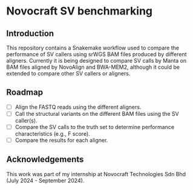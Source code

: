 # Novocraft SV benchmarking

## Introduction

This repository contains a Snakemake workflow used to compare the performance of SV callers using srWGS BAM files produced by different aligners. Currently it is being designed to compare SV calls by Manta on BAM files aligned by NovoAlign and BWA-MEM2, although it could be extended to compare other SV callers or aligners.

## Roadmap

- [ ] Align the FASTQ reads using the different aligners.
- [ ] Call the structural variants on the different BAM files using the SV caller(s).
- [ ] Compare the SV calls to the truth set to determine performance characteristics (e.g., F score).
- [ ] Compare the results for each aligner.

## Acknowledgements

This work was part of my internship at Novocraft Technologies Sdn Bhd (July 2024 - September 2024).
